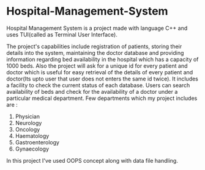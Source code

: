 # Hospital-Management-System

Hospital Management System is a project made with language C++ and uses TUI(called as Terminal User Interface).

The project's capabilities include registration of patients, storing their details into the system, maintaining the doctor database and providing information regarding bed availability in the hospital which has a capacity of 1000 beds. Also the project will ask for a unique id for every patient and doctor which is useful for easy retrieval of the details of every patient and doctor(Its upto user that user does not enters the same id twice). It includes a facility to check the current status of each database. Users can search availability of beds and check for the availability of a doctor under a particular medical department. Few departments which my project includes are :

1. Physician
2. Neurology
3. Oncology
4. Haematology
5. Gastroenterology
6. Gynaecology


In this project I've used OOPS concept along with data file handling.
